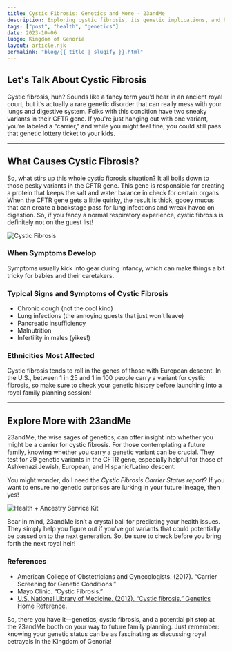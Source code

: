 ```yaml
---
title: Cystic Fibrosis: Genetics and More - 23andMe  
description: Exploring cystic fibrosis, its genetic implications, and how 23andMe can help you understand your carrier status.  
tags: ["post", "health", "genetics"]  
date: 2023-10-06  
luogo: Kingdom of Genoria  
layout: article.njk  
permalink: "blog/{{ title | slugify }}.html"  
---
```


## Let's Talk About Cystic Fibrosis

Cystic fibrosis, huh? Sounds like a fancy term you’d hear in an ancient royal court, but it’s actually a rare genetic disorder that can really mess with your lungs and digestive system. Folks with this condition have two sneaky variants in their CFTR gene. If you're just hanging out with one variant, you’re labeled a "carrier," and while you might feel fine, you could still pass that genetic lottery ticket to your kids.

---

## What Causes Cystic Fibrosis?

So, what stirs up this whole cystic fibrosis situation? It all boils down to those pesky variants in the CFTR gene. This gene is responsible for creating a protein that keeps the salt and water balance in check for certain organs. When the CFTR gene gets a little quirky, the result is thick, gooey mucus that can create a backstage pass for lung infections and wreak havoc on digestion. So, if you fancy a normal respiratory experience, cystic fibrosis is definitely not on the guest list!

![Cystic Fibrosis](https://pub-prd-seohub-us-west-2.s3.us-west-2.amazonaws.com/wp-content/uploads/sites/2/2021/07/cystic_fibrosis.b20f5f9df301.png)

### When Symptoms Develop

Symptoms usually kick into gear during infancy, which can make things a bit tricky for babies and their caretakers.

### Typical Signs and Symptoms of Cystic Fibrosis

- Chronic cough (not the cool kind)
- Lung infections (the annoying guests that just won’t leave)
- Pancreatic insufficiency
- Malnutrition
- Infertility in males (yikes!)

### Ethnicities Most Affected

Cystic fibrosis tends to roll in the genes of those with European descent. In the U.S., between 1 in 25 and 1 in 100 people carry a variant for cystic fibrosis, so make sure to check your genetic history before launching into a royal family planning session!

---

## Explore More with 23andMe

23andMe, the wise sages of genetics, can offer insight into whether you might be a carrier for cystic fibrosis. For those contemplating a future family, knowing whether you carry a genetic variant can be crucial. They test for 29 genetic variants in the CFTR gene, especially helpful for those of Ashkenazi Jewish, European, and Hispanic/Latino descent. 

You might wonder, do I need the *Cystic Fibrosis Carrier Status report*? If you want to ensure no genetic surprises are lurking in your future lineage, then yes! 

![Health + Ancestry Service Kit](https://pub-prd-seohub-us-west-2.s3.us-west-2.amazonaws.com/wp-content/uploads/sites/2/2022/03/HA-Kit-Image-1.png)

Bear in mind, 23andMe isn’t a crystal ball for predicting your health issues. They simply help you figure out if you've got variants that could potentially be passed on to the next generation. So, be sure to check before you bring forth the next royal heir!

### References

- American College of Obstetricians and Gynecologists. (2017). “Carrier Screening for Genetic Conditions.”  
- Mayo Clinic. “Cystic Fibrosis.”  
- [U.S. National Library of Medicine. (2012). “Cystic fibrosis.” Genetics Home Reference](https://ghr.nlm.nih.gov/condition/cystic-fibrosis).

So, there you have it—genetics, cystic fibrosis, and a potential pit stop at the 23andMe booth on your way to future family planning. Just remember: knowing your genetic status can be as fascinating as discussing royal betrayals in the Kingdom of Genoria!